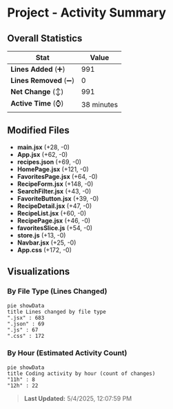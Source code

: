 # Project - Activity Summary 

## Overall Statistics

| Stat                   | Value                                                             |
| ---------------------- | ----------------------------------------------------------------- |
| **Lines Added** (➕)   | 991                                          |
| **Lines Removed** (➖) | 0                                        |
| **Net Change** (↕)    | 991                |
| **Active Time** (⌚)   | 38 minutes |


## Modified Files
- **main.jsx** (+28, -0)
- **App.jsx** (+62, -0)
- **recipes.json** (+69, -0)
- **HomePage.jsx** (+121, -0)
- **FavoritesPage.jsx** (+64, -0)
- **RecipeForm.jsx** (+148, -0)
- **SearchFilter.jsx** (+43, -0)
- **FavoriteButton.jsx** (+39, -0)
- **RecipeDetail.jsx** (+47, -0)
- **RecipeList.jsx** (+60, -0)
- **RecipePage.jsx** (+46, -0)
- **favoritesSlice.js** (+54, -0)
- **store.js** (+13, -0)
- **Navbar.jsx** (+25, -0)
- **App.css** (+172, -0)

## Visualizations

### By File Type (Lines Changed)

```mermaid
pie showData
title Lines changed by file type
".jsx" : 683
".json" : 69
".js" : 67
".css" : 172
```

### By Hour (Estimated Activity Count)

```mermaid
pie showData
title Coding activity by hour (count of changes)
"11h" : 8
"12h" : 22
```


> **Last Updated:** 5/4/2025, 12:07:59 PM